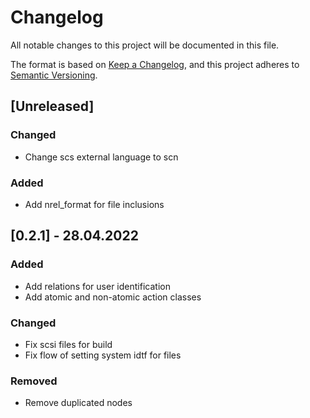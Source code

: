 # Changelog
All notable changes to this project will be documented in this file.

The format is based on [Keep a Changelog](https://keepachangelog.com/en/1.0.0/),
and this project adheres to [Semantic Versioning](https://semver.org/spec/v2.0.0.html).

## [Unreleased]
### Changed
- Change scs external language to scn

### Added
- Add nrel_format for file inclusions

## [0.2.1] - 28.04.2022
### Added
- Add relations for user identification
- Add atomic and non-atomic action classes

### Changed
- Fix scsi files for build
- Fix flow of setting system idtf for files

### Removed
- Remove duplicated nodes
